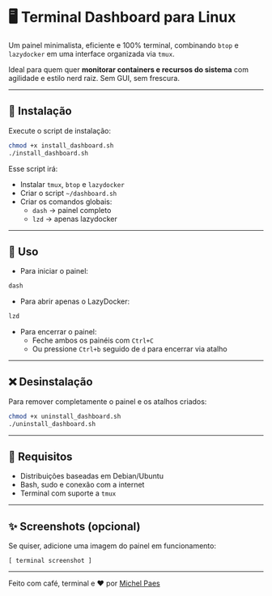 # 🖥️ Terminal Dashboard para Linux

Um painel minimalista, eficiente e 100% terminal, combinando `btop` e `lazydocker` em uma interface organizada via `tmux`.

Ideal para quem quer **monitorar containers e recursos do sistema** com agilidade e estilo nerd raiz. Sem GUI, sem frescura.

---

## 🚀 Instalação

Execute o script de instalação:

```bash
chmod +x install_dashboard.sh
./install_dashboard.sh
```

Esse script irá:

- Instalar `tmux`, `btop` e `lazydocker`
- Criar o script `~/dashboard.sh`
- Criar os comandos globais:
  - `dash` → painel completo
  - `lzd`  → apenas lazydocker

---

## 🧰 Uso

- Para iniciar o painel:

```bash
dash
```

- Para abrir apenas o LazyDocker:

```bash
lzd
```

- Para encerrar o painel:
  - Feche ambos os painéis com `Ctrl+C`
  - Ou pressione `Ctrl+b` seguido de `d` para encerrar via atalho

---

## ❌ Desinstalação

Para remover completamente o painel e os atalhos criados:

```bash
chmod +x uninstall_dashboard.sh
./uninstall_dashboard.sh
```

---

## 📎 Requisitos

- Distribuições baseadas em Debian/Ubuntu
- Bash, sudo e conexão com a internet
- Terminal com suporte a `tmux`

---

## ✨ Screenshots (opcional)

Se quiser, adicione uma imagem do painel em funcionamento:

```
[ terminal screenshot ]
```

---

Feito com café, terminal e ❤️ por [Michel Paes](https://github.com/seuuser)
